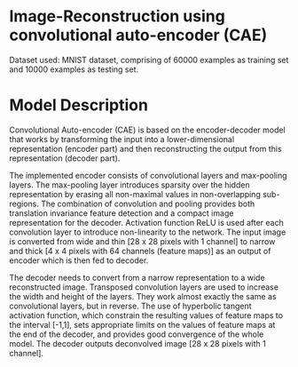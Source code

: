 # Image-Reconstruction using convolutional auto-encoder (CAE)
Dataset used: MNIST dataset, comprising of 60000 examples as training set and 10000 examples as testing set. 

# Model Description
Convolutional Auto-encoder (CAE) is based on the encoder-decoder model that works by transforming the input into a lower-dimensional representation (encoder part) and then reconstructing the output from this representation (decoder part).

The implemented encoder consists of convolutional layers and max-pooling layers. The max-pooling layer introduces sparsity over the hidden representation by erasing all non-maximal values in non-overlapping sub-regions. The combination of convolution and pooling provides both translation invariance feature detection and a compact image representation for the decoder. Activation function ReLU is used after each convolution layer to introduce non-linearity to the network.
The input image is converted from wide and thin [28 x 28 pixels with 1 channel] to narrow and thick [4 x 4 pixels with 64 channels (feature maps)] as an output of encoder which is then fed to decoder.

The decoder needs to convert from a narrow representation to a wide reconstructed image. Transposed convolution layers are used to increase the width and height of the layers. They work almost exactly the same as convolutional layers, but in reverse. The use of hyperbolic tangent activation function, which constrain the resulting values of feature maps to the interval [-1,1], sets appropriate limits on the values of feature maps at the end of the decoder, and provides good convergence of the whole model. The decoder outputs deconvolved image [28 x 28 pixels with 1 channel].

